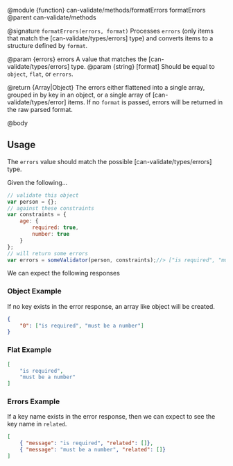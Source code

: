 @module {function} can-validate/methods/formatErrors formatErrors
@parent can-validate/methods

@signature `formatErrors(errors, format)`
Processes `errors` (only items that match the [can-validate/types/errors] type) and
converts items to a structure defined by `format`.

@param {errors} errors A value that matches the [can-validate/types/errors] type.
@param {string} [format] Should be equal to `object`, `flat`, or `errors`.

@return {Array|Object} The errors either flattened into a single array, grouped in
by key in an object, or a single array of [can-validate/types/error] items. If no
`format` is passed, errors will be returned in the raw parsed format.

@body

## Usage

The `errors` value should match the possible [can-validate/types/errors] type.

Given the following...

```javascript
// validate this object
var person = {};
// against these constraints
var constraints = {
    age: {
        required: true,
        number: true
    }
};
// will return some errors
var errors = someValidator(person, constraints);//> ["is required", "must be a number"]
```

We can expect the following responses

### Object Example

If no key exists in the error response, an array like object will be created.

```json
{
    "0": ["is required", "must be a number"]
}
```

### Flat Example

```json
[
    "is required",
    "must be a number"
]
```



### Errors Example

If a key name exists in the error response, then we can expect to see the key name
in `related`.

```json
[
    { "message": "is required", "related": []},
    { "message": "must be a number", "related": []}
]
```
